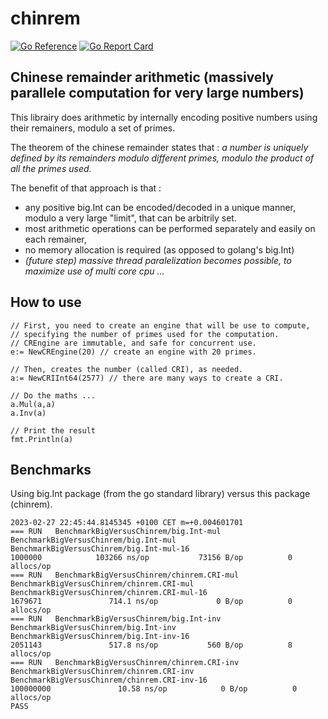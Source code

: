 # chinrem


[![Go Reference](https://pkg.go.dev/badge/github.com/xavier268/chinrem.svg)](https://pkg.go.dev/github.com/xavier268/chinrem) 
[![Go Report Card](https://goreportcard.com/badge/github.com/xavier268/chinrem)](https://goreportcard.com/report/github.com/xavier268/chinrem)

## Chinese remainder arithmetic (massively parallele computation for very large numbers)

This librairy does arithmetic by internally encoding positive numbers using their remainers, modulo a set of primes.

The theorem of the chinese remainder states that : _a number is uniquely defined by its remainders modulo different primes, modulo the product of all the primes used._

The benefit of that approach is that :
* any positive big.Int can be encoded/decoded in a unique manner, modulo a very large "limit", that can be arbitrily set.
* most arithmetic operations can be performed separately and easily on each remainer,
* no memory allocation is required (as opposed to golang's big.Int)
* _(future step) massive thread paralelization becomes possible, to maximize use of multi core cpu ..._


## How to use 

    // First, you need to create an engine that will be use to compute,
    // specifying the number of primes used for the computation.
    // CREngine are immutable, and safe for concurrent use.
    e:= NewCREngine(20) // create an engine with 20 primes.

    // Then, creates the number (called CRI), as needed.
    a:= NewCRIInt64(2577) // there are many ways to create a CRI. 

    // Do the maths ...
    a.Mul(a,a)
    a.Inv(a)

    // Print the result 
    fmt.Println(a)

## Benchmarks

Using big.Int package (from the go standard library) versus this package (chinrem).

    2023-02-27 22:45:44.8145345 +0100 CET m=+0.004601701
    === RUN   BenchmarkBigVersusChinrem/big.Int-mul
    BenchmarkBigVersusChinrem/big.Int-mul
    BenchmarkBigVersusChinrem/big.Int-mul-16
    1000000            103266 ns/op           73156 B/op          0 allocs/op
    === RUN   BenchmarkBigVersusChinrem/chinrem.CRI-mul
    BenchmarkBigVersusChinrem/chinrem.CRI-mul
    BenchmarkBigVersusChinrem/chinrem.CRI-mul-16
    1679671               714.1 ns/op             0 B/op          0 allocs/op
    === RUN   BenchmarkBigVersusChinrem/big.Int-inv
    BenchmarkBigVersusChinrem/big.Int-inv
    BenchmarkBigVersusChinrem/big.Int-inv-16
    2051143               517.8 ns/op           560 B/op          8 allocs/op
    === RUN   BenchmarkBigVersusChinrem/chinrem.CRI-inv
    BenchmarkBigVersusChinrem/chinrem.CRI-inv
    BenchmarkBigVersusChinrem/chinrem.CRI-inv-16
    100000000               10.58 ns/op            0 B/op          0 allocs/op
    PASS
